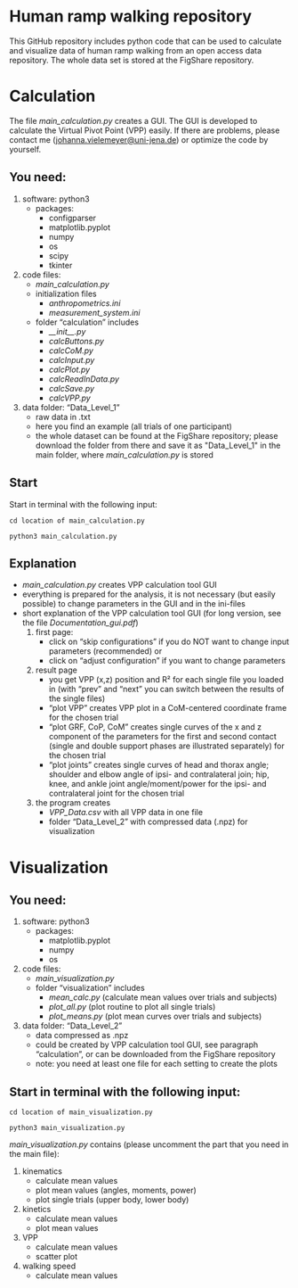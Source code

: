 # Human ramp walking repository

This GitHub repository includes python code that can be used to calculate and visualize data of human ramp walking from an open access data repository. The whole data set is stored at the FigShare repository.

# Calculation


The file _main_calculation.py_ creates a GUI. The GUI is developed to calculate the Virtual Pivot Point (VPP) easily. If there are problems, please contact me (johanna.vielemeyer@uni-jena.de) or optimize the code by yourself.


## You need:
1. software: python3
	- packages:
		- configparser
		- matplotlib.pyplot
		- numpy
		- os
		- scipy
		- tkinter
2. code files:
	- _main_calculation.py_
	- initialization files
		- _anthropometrics.ini_
		- _measurement_system.ini_
	- folder “calculation” includes
 		- *\_\_init__.py*
		- _calcButtons.py_
		- _calcCoM.py_
		- _calcInput.py_
		- _calcPlot.py_
		- _calcReadInData.py_
		- _calcSave.py_
		- _calcVPP.py_
3. data folder: “Data_Level_1”
	- raw data in .txt
 	- here you find an example (all trials of one participant)
	- the whole dataset can be found at the FigShare repository; please download the folder from there and save it as "Data_Level_1" in the main folder, where _main_calculation.py_ is stored
	
      
## Start 

Start in terminal with the following input:

`cd location of main_calculation.py`

`python3 main_calculation.py`

## Explanation

- _main_calculation.py_ creates VPP calculation tool GUI
- everything is prepared for the analysis, it is not necessary (but easily possible) to change parameters in the GUI and in the ini-files
- short explanation of the VPP calculation tool GUI (for long version, see the file _Documentation_gui.pdf_)
	1. first page: 
		- click on “skip configurations” if you do NOT want to change input parameters (recommended) or
		- click on “adjust configuration” if you want to change parameters
	2. result page
		- you get VPP (x,z) position and R² for each single file you loaded in (with “prev” and “next” you can switch between the results of the single files)
		- “plot VPP” creates VPP plot in a CoM-centered coordinate frame for the chosen trial
		- “plot GRF, CoP, CoM” creates single curves of the x and z component of the parameters for the first and second contact (single and double support phases are illustrated separately) for the chosen trial
		- “plot joints” creates single curves of head and thorax angle; shoulder and elbow angle of ipsi- and contralateral join; hip, knee, and ankle joint angle/moment/power for the ipsi- and contralateral joint for the chosen trial
	3. the program creates 
		- _VPP_Data.csv_ with all VPP data in one file
		- folder “Data_Level_2” with compressed data (.npz) for visualization


# Visualization

## You need:
1.  software: python3
	- packages:
		- matplotlib.pyplot
		- numpy
		- os
2. code files:
	- _main_visualization.py_
	- folder “visualization” includes
		- _mean_calc.py_ (calculate mean values over trials and subjects)
		- _plot_all.py_ (plot routine to plot all single trials)
		- _plot_means.py_ (plot mean curves over trials and subjects)
3. data folder: “Data_Level_2”
	- data compressed as .npz
 	- could be created by VPP calculation tool GUI, see paragraph “calculation”, or can be downloaded from the FigShare repository
  	- note: you need at least one file for each setting to create the plots
      
## Start in terminal with the following input:

`cd location of main_visualization.py`

`python3 main_visualization.py`

_main_visualization.py_ contains (please uncomment the part that you need in the main file):
1. kinematics
	- calculate mean values
	- plot mean values (angles, moments, power)
	- plot single trials (upper body, lower body)
2. kinetics
	- calculate mean values
	- plot mean values
3. VPP
	- calculate mean values
	- scatter plot
4. walking speed
	- calculate mean values


